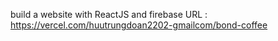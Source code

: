 build a website with ReactJS and firebase 
URL : https://vercel.com/huutrungdoan2202-gmailcom/bond-coffee
